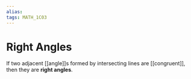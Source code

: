 ```yaml
---
alias:
tags: MATH_1C03
---
```

# Right Angles
If two adjacent [[angle]]s formed by intersecting lines are [[congruent]], then they are **right angles**.